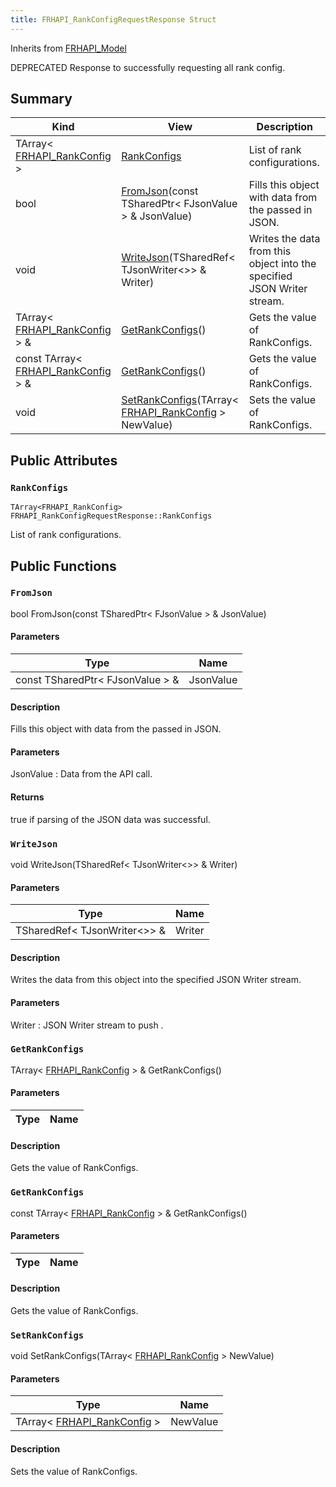 ```yaml
---
title: FRHAPI_RankConfigRequestResponse Struct
---
```

Inherits from [FRHAPI_Model](/unreal-plugins/all/structfrhapi__model/#structFRHAPI__Model)

DEPRECATED Response to successfully requesting all rank config.

## Summary
| Kind | View | Description |
|------|------|-------------|
|TArray< [FRHAPI_RankConfig](/unreal-plugins/all/structfrhapi__rankconfig/#structFRHAPI__RankConfig) >|[RankConfigs](/unreal-plugins/all/structfrhapi__rankconfigrequestresponse/#structFRHAPI__RankConfigRequestResponse_1a06467dc9fc36b86f7882b698da59ca3c)|List of rank configurations.|
|bool|[FromJson](/unreal-plugins/all/structfrhapi__rankconfigrequestresponse/#structFRHAPI__RankConfigRequestResponse_1a9a012bba332ab54b4bc7dfa69b30cb07)(const TSharedPtr< FJsonValue > & JsonValue)|Fills this object with data from the passed in JSON.|
|void|[WriteJson](/unreal-plugins/all/structfrhapi__rankconfigrequestresponse/#structFRHAPI__RankConfigRequestResponse_1a6b1bbc830bc841a1ad8f440b490d651c)(TSharedRef< TJsonWriter<>> & Writer)|Writes the data from this object into the specified JSON Writer stream.|
|TArray< [FRHAPI_RankConfig](/unreal-plugins/all/structfrhapi__rankconfig/#structFRHAPI__RankConfig) > &|[GetRankConfigs](/unreal-plugins/all/structfrhapi__rankconfigrequestresponse/#structFRHAPI__RankConfigRequestResponse_1a10293ed196ac1e3e124af3b85a34fb44)()|Gets the value of RankConfigs.|
|const TArray< [FRHAPI_RankConfig](/unreal-plugins/all/structfrhapi__rankconfig/#structFRHAPI__RankConfig) > &|[GetRankConfigs](/unreal-plugins/all/structfrhapi__rankconfigrequestresponse/#structFRHAPI__RankConfigRequestResponse_1aeb54e898307a9b90a72e029b626fee85)()|Gets the value of RankConfigs.|
|void|[SetRankConfigs](/unreal-plugins/all/structfrhapi__rankconfigrequestresponse/#structFRHAPI__RankConfigRequestResponse_1a7df52291c8b3cdce8418cde93a3ae6ad)(TArray< [FRHAPI_RankConfig](/unreal-plugins/all/structfrhapi__rankconfig/#structFRHAPI__RankConfig) > NewValue)|Sets the value of RankConfigs.|
## Public Attributes



### `RankConfigs` <a id="structFRHAPI__RankConfigRequestResponse_1a06467dc9fc36b86f7882b698da59ca3c"></a>

`TArray<FRHAPI_RankConfig> FRHAPI_RankConfigRequestResponse::RankConfigs`

List of rank configurations.





## Public Functions



### `FromJson` <a id="structFRHAPI__RankConfigRequestResponse_1a9a012bba332ab54b4bc7dfa69b30cb07"></a>

bool FromJson(const TSharedPtr< FJsonValue > & JsonValue)

#### Parameters

| Type | Name |
|------|------|
|const TSharedPtr< FJsonValue > &|JsonValue|

#### Description

Fills this object with data from the passed in JSON.


#### Parameters

JsonValue
: Data from the API call.

#### Returns
true if parsing of the JSON data was successful. 



### `WriteJson` <a id="structFRHAPI__RankConfigRequestResponse_1a6b1bbc830bc841a1ad8f440b490d651c"></a>

void WriteJson(TSharedRef< TJsonWriter<>> & Writer)

#### Parameters

| Type | Name |
|------|------|
|TSharedRef< TJsonWriter<>> &|Writer|

#### Description

Writes the data from this object into the specified JSON Writer stream.


#### Parameters

Writer
: JSON Writer stream to push . 



### `GetRankConfigs` <a id="structFRHAPI__RankConfigRequestResponse_1a10293ed196ac1e3e124af3b85a34fb44"></a>

TArray< [FRHAPI_RankConfig](/unreal-plugins/all/structfrhapi__rankconfig/#structFRHAPI__RankConfig) > & GetRankConfigs()

#### Parameters

| Type | Name |
|------|------|

#### Description

Gets the value of RankConfigs.




### `GetRankConfigs` <a id="structFRHAPI__RankConfigRequestResponse_1aeb54e898307a9b90a72e029b626fee85"></a>

const TArray< [FRHAPI_RankConfig](/unreal-plugins/all/structfrhapi__rankconfig/#structFRHAPI__RankConfig) > & GetRankConfigs()

#### Parameters

| Type | Name |
|------|------|

#### Description

Gets the value of RankConfigs.




### `SetRankConfigs` <a id="structFRHAPI__RankConfigRequestResponse_1a7df52291c8b3cdce8418cde93a3ae6ad"></a>

void SetRankConfigs(TArray< [FRHAPI_RankConfig](/unreal-plugins/all/structfrhapi__rankconfig/#structFRHAPI__RankConfig) > NewValue)

#### Parameters

| Type | Name |
|------|------|
|TArray< [FRHAPI_RankConfig](/unreal-plugins/all/structfrhapi__rankconfig/#structFRHAPI__RankConfig) >|NewValue|

#### Description

Sets the value of RankConfigs.





